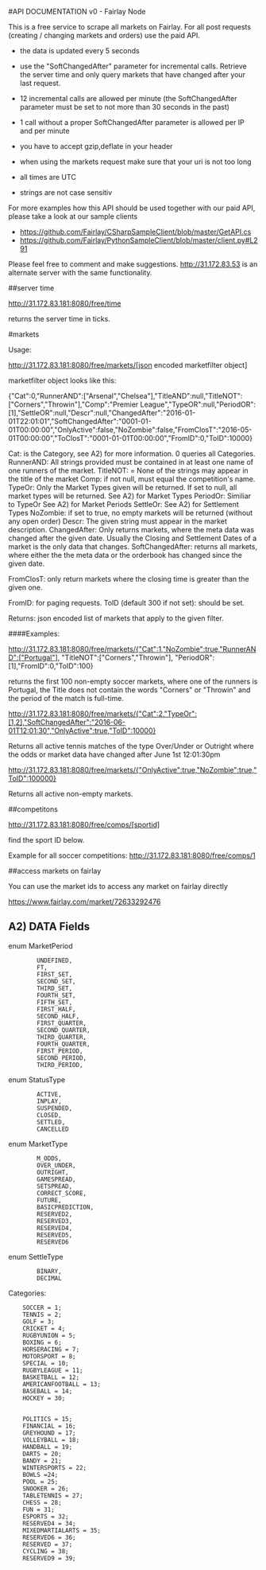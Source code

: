 #API DOCUMENTATION v0 - Fairlay Node


This is a free service to scrape all markets on Fairlay. For all post requests (creating / changing markets and orders) use the paid API.

- the data is updated every 5 seconds
- use the "SoftChangedAfter" parameter for incremental calls. Retrieve the server time and only query markets that have changed after your last request.

- 12 incremental calls are allowed per minute (the SoftChangedAfter parameter must be set to not more than 30 seconds in the past)
- 1 call without a proper SoftChangedAfter parameter  is allowed per IP and per minute
- you have to accept gzip,deflate in your header
- when using the markets request make sure that your uri is not too long
- all times are UTC
- strings are not case sensitiv

For more examples how this API should be used together with our paid API, please take a look at our sample clients
- https://github.com/Fairlay/CSharpSampleClient/blob/master/GetAPI.cs
- https://github.com/Fairlay/PythonSampleClient/blob/master/client.py#L291




Please feel free to comment and make suggestions. 
http://31.172.83.53  is an alternate server with the same functionality.


##server time

http://31.172.83.181:8080/free/time

returns the server time in ticks.

#markets

Usage:

http://31.172.83.181:8080/free/markets/[json encoded marketfilter object]

marketfilter object looks like this:

{"Cat":0,"RunnerAND":["Arsenal","Chelsea"],"TitleAND":null,"TitleNOT":["Corners","Throwin"],"Comp":"Premier League","TypeOR":null,"PeriodOR":[1],"SettleOR":null,"Descr":null,"ChangedAfter":"2016-01-01T22:01:01","SoftChangedAfter":"0001-01-01T00:00:00","OnlyActive":false,"NoZombie":false,"FromClosT":"2016-05-01T00:00:00","ToClosT":"0001-01-01T00:00:00","FromID":0,"ToID":10000}

Cat: is the Category, see A2) for more information. 0 queries all Categories.
RunnerAND: All strings provided must be contained in at least one name of one runners of the market.
TitleNOT: = None of the strings may appear in the title of the market
Comp:   if not null, must equal the competition's name.
TypeOr:   Only the Market Types given will be returned. If set to null, all market types will be returned. See A2) for Market Types
PeriodOr: Similiar to TypeOr See A2) for Market Periods
SettleOr: See A2)  for Settlement Types
NoZombie: if set to true, no empty markets will be returned (without any open order)
Descr:   The given string must appear in the market description.
ChangedAfter:   Only returns markets, where the meta data was changed after the given date. Usually the Closing and Settlement Dates of a market is the only data that changes.
SoftChangedAfter:  returns all markets, where either the the meta data or the orderbook has changed since the given date.


FromClosT:  only return markets where the closing time is greater than the given one.

FromID:  for paging requests. 
ToID (default 300 if not set):   should be set.

Returns:  json encoded list of markets that apply to the given filter. 


####Examples: 

 http://31.172.83.181:8080/free/markets/{"Cat":1,"NoZombie":true,"RunnerAND":["Portugal"], "TitleNOT":["Corners","Throwin"], "PeriodOR":[1],"FromID":0,"ToID":100}


returns the first  100 non-empty soccer markets, where one of the runners is Portugal, the Title does not contain the words "Corners" or "Throwin" and the period of the match is full-time.

http://31.172.83.181:8080/free/markets/{"Cat":2,"TypeOr":[1,2],"SoftChangedAfter":"2016-06-01T12:01:30","OnlyActive":true,"ToID":10000}  

Returns all active tennis matches of the type Over/Under or Outright where the odds or market data have changed after  June 1st  12:01:30pm 



http://31.172.83.181:8080/free/markets/{"OnlyActive":true,"NoZombie":true,"ToID":100000}

Returns all active non-empty markets.

##competitons

http://31.172.83.181:8080/free/comps/[sportid]

find the sport ID below.

Example for all soccer competitions: http://31.172.83.181:8080/free/comps/1

##access markets on fairlay

You can use the market ids to access any market on fairlay directly

https://www.fairlay.com/market/72633292476


## A2) DATA Fields


 enum MarketPeriod
        
            UNDEFINED,
            FT,
            FIRST_SET,
            SECOND_SET,
            THIRD_SET,
            FOURTH_SET,
            FIFTH_SET,
            FIRST_HALF,
            SECOND_HALF,
            FIRST_QUARTER,
            SECOND_QUARTER,
            THIRD_QUARTER,
            FOURTH_QUARTER,
            FIRST_PERIOD,
            SECOND_PERIOD,
            THIRD_PERIOD,
           
        

enum StatusType
        
            ACTIVE,
            INPLAY,
            SUSPENDED,
            CLOSED,
            SETTLED,
            CANCELLED

        

enum MarketType
        
            M_ODDS,
            OVER_UNDER,
            OUTRIGHT,
            GAMESPREAD,
            SETSPREAD,
            CORRECT_SCORE,
            FUTURE,
            BASICPREDICTION,
            RESERVED2,
            RESERVED3,
            RESERVED4,
            RESERVED5,
            RESERVED6

            

        


enum SettleType
        
            BINARY,
            DECIMAL


Categories:


        SOCCER = 1;
        TENNIS = 2;
        GOLF = 3;
        CRICKET = 4;
        RUGBYUNION = 5;
        BOXING = 6;
        HORSERACING = 7;
        MOTORSPORT = 8;
        SPECIAL = 10;
        RUGBYLEAGUE = 11;
        BASKETBALL = 12;
        AMERICANFOOTBALL = 13;
        BASEBALL = 14;
        HOCKEY = 30;
    
       
        POLITICS = 15;
        FINANCIAL = 16;
        GREYHOUND = 17;
        VOLLEYBALL = 18;
        HANDBALL = 19;
        DARTS = 20;
        BANDY = 21;
        WINTERSPORTS = 22;
        BOWLS =24;
        POOL = 25;
        SNOOKER = 26;
        TABLETENNIS = 27;
        CHESS = 28;
        FUN = 31;
        ESPORTS = 32;
        RESERVED4 = 34;
        MIXEDMARTIALARTS = 35;
        RESERVED6 = 36;
        RESERVED = 37;
        CYCLING = 38;
        RESERVED9 = 39;

